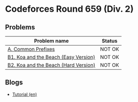 # Codeforces Round 659 (Div. 2)

## Problems

|Problem name|Status|
|------------|---------|
| [A. Common Prefixes](problems/A._Common_Prefixes.md)|NOT OK|
| [B1. Koa and the Beach (Easy Version)](problems/B1._Koa_and_the_Beach_(Easy_Version).md)|NOT OK|
| [B2. Koa and the Beach (Hard Version)](problems/B2._Koa_and_the_Beach_(Hard_Version).md)|NOT OK|
## Blogs

- [Tutorial (en)](blogs/Tutorial_(en).md)
